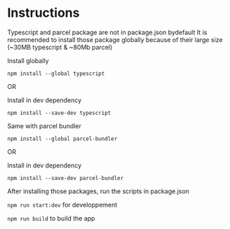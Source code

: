 # Instructions

Typescript and parcel package are not in package.json bydefault
It is recommended to install those package globally because of their large size (~30MB typescript & ~80Mb parcel)

Install globally

`npm install --global typescript`

OR

Install in dev dependency

`npm install --save-dev typescript`

Same with parcel bundler

`npm install --global parcel-bundler`

OR

Install in dev dependency

`npm install --save-dev parcel-bundler`

After installing those packages, run the scripts in package.json

`npm run start:dev` for developpement

`npm run build` to build the app
